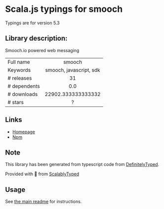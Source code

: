
# Scala.js typings for smooch

Typings are for version 5.3

## Library description:
Smooch.io powered web messaging

|                    |                 |
| ------------------ | :-------------: |
| Full name          | smooch |
| Keywords           | smooch, javascript, sdk |
| # releases         | 31 |
| # dependents       | 0.0 |
| # downloads        | 22902.333333333332 |
| # stars            | ? |

## Links
- [Homepage](https://smooch.io)
- [Npm](https://www.npmjs.com/package/smooch)
    


## Note
This library has been generated from typescript code from [DefinitelyTyped](https://definitelytyped.org).

Provided with :purple_heart: from [ScalablyTyped](https://github.com/oyvindberg/ScalablyTyped)

## Usage
See [the main readme](../../readme.md) for instructions.


